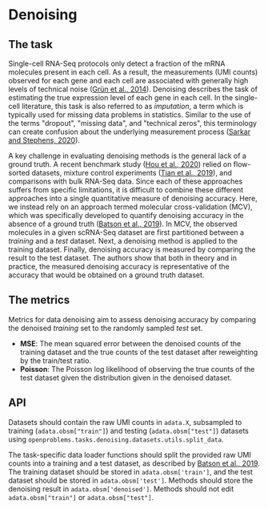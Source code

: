 # Denoising

## The task

Single-cell RNA-Seq protocols only detect a fraction of the mRNA molecules present
in each cell. As a result, the measurements (UMI counts) observed for each gene and each
cell are associated with generally high levels of technical noise ([Grün et al.,
2014](https://www.nature.com/articles/nmeth.2930)). Denoising describes the task of
estimating the true expression level of each gene in each cell. In the single-cell
literature, this task is also referred to as *imputation*, a term which is typically
used for missing data problems in statistics. Similar to the use of the terms "dropout",
"missing data", and "technical zeros", this terminology can create confusion about the
underlying measurement process ([Sarkar and Stephens,
2020](https://www.biorxiv.org/content/10.1101/2020.04.07.030007v2)).

A key challenge in evaluating denoising methods is the general lack of a ground truth. A
recent benchmark study ([Hou et al.,
2020](https://genomebiology.biomedcentral.com/articles/10.1186/s13059-020-02132-x))
relied on flow-sorted datasets, mixture control experiments ([Tian et al.,
2019](https://www.nature.com/articles/s41592-019-0425-8)), and comparisons with bulk
RNA-Seq data. Since each of these approaches suffers from specific limitations, it is
difficult to combine these different approaches into a single quantitative measure of
denoising accuracy. Here, we instead rely on an approach termed molecular
cross-validation (MCV), which was specifically developed to quantify denoising accuracy
in the absence of a ground truth ([Batson et al.,
2019](https://www.biorxiv.org/content/10.1101/786269v1)). In MCV, the observed molecules
in a given scRNA-Seq dataset are first partitioned between a *training* and a *test*
dataset. Next, a denoising method is applied to the training dataset. Finally, denoising
accuracy is measured by comparing the result to the test dataset. The authors show that
both in theory and in practice, the measured denoising accuracy is representative of the
accuracy that would be obtained on a ground truth dataset.

## The metrics

Metrics for data denoising aim to assess denoising accuracy by comparing the denoised
*training* set to the randomly sampled *test* set.

* **MSE**: The mean squared error between the denoised counts of the training dataset
  and the true counts of the test dataset after reweighting by the train/test ratio.
* **Poisson**: The Poisson log likelihood of observing the true counts of the test
  dataset given the distribution given in the denoised dataset.

## API

Datasets should contain the raw UMI counts in `adata.X`, subsampled to training
(`adata.obsm["train"]`) and testing (`adata.obsm["test"]`) datasets using
`openproblems.tasks.denoising.datasets.utils.split_data`.

The task-specific data loader functions should split the provided raw UMI counts into a
training and a test dataset, as described by [Batson et al.,
2019](https://www.biorxiv.org/content/10.1101/786269v1). The training dataset should be
stored in `adata.obsm['train']`, and the test dataset should be stored in
`adata.obsm['test']`. Methods should store the denoising result in
`adata.obsm['denoised']`. Methods should not edit `adata.obsm["train"]` or
`adata.obsm["test"]`.